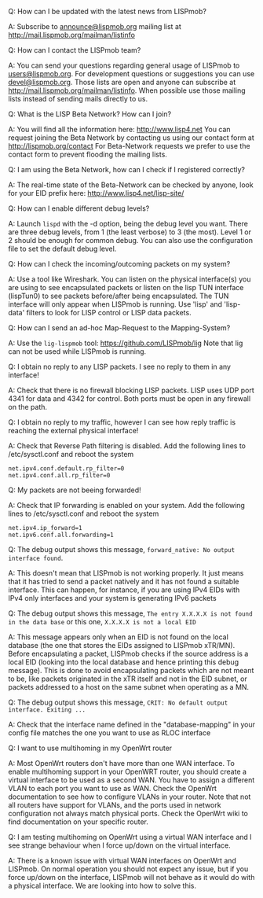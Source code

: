 Q: How can I be updated with the latest news from LISPmob?

A: Subscribe to announce@lispmob.org mailing list at
http://mail.lispmob.org/mailman/listinfo


Q: How can I contact the LISPmob team?

A: You can send your questions regarding general usage of LISPmob to
users@lispmob.org. For development questions or suggestions you can use
devel@lispmob.org. Those lists are open and anyone can subscribe at
http://mail.lispmob.org/mailman/listinfo. When possible use those mailing
lists instead of sending mails directly to us.


Q: What is the LISP Beta Network? How can I join?

A: You will find all the information here: http://www.lisp4.net You can
request joining the Beta Network by contacting us using our contact form at
http://lispmob.org/contact  For Beta-Network requests we prefer to use the
contact form to prevent flooding the mailing lists.


Q: I am using the Beta Network, how can I check if I registered correctly?

A: The real-time state of the Beta-Network can be checked by anyone, look for
your EID prefix here: http://www.lisp4.net/lisp-site/


Q: How can I enable different debug levels?

A: Launch `lispd` with the -d <N> option, <N> being the debug level you want.
There are three debug levels, from 1 (the least verbose) to 3 (the most).
Level 1 or 2 should be enough for common debug. You can also use the
configuration file to set the default debug level.


Q: How can I check the incoming/outcoming packets on my system?

A: Use a tool like Wireshark. You can listen on the physical interface(s) you
are using to see encapsulated packets or listen on the lisp TUN interface
(lispTun0) to see packets before/after being encapsulated. The TUN interface
will only appear when LISPmob is running. Use 'lisp' and 'lisp-data' filters
to look for LISP control or LISP data packets.


Q: How can I send an ad-hoc Map-Request to the Mapping-System?

A: Use the `lig-lispmob` tool: https://github.com/LISPmob/lig
Note that lig can not be used while LISPmob is running.


Q: I obtain no reply to any LISP packets. I see no reply to them in any
interface!

A: Check that there is no firewall blocking LISP packets. LISP uses UDP port
4341 for data and 4342 for control. Both ports must be open in any firewall on
the path.


Q: I obtain no reply to my traffic, however I can see how reply traffic is
reaching the external physical interface!

A: Check that Reverse Path filtering is disabled. Add the following
lines to /etc/sysctl.conf and reboot the system

    net.ipv4.conf.default.rp_filter=0
    net.ipv4.conf.all.rp_filter=0


Q: My packets are not beeing forwarded!

A: Check that IP forwarding is enabled on your system. Add the following
lines to /etc/sysctl.conf and reboot the system

    net.ipv4.ip_forward=1
    net.ipv6.conf.all.forwarding=1


Q: The debug output shows this message, `forward_native: No output interface
found`.

A: This doesn't mean that LISPmob is not working properly. It just means that
it has tried to send a packet natively and it has not found a suitable
interface. This can happen, for instance, if you are using IPv4 EIDs with IPv4
only interfaces and your system is generating IPv6 packets


Q: The debug output shows this message, `The entry X.X.X.X is not found in the
data base` or this one, `X.X.X.X is not a local EID`

A: This message appears only when an EID is not found on the local database
(the one that stores the EIDs assigned to LISPmob xTR/MN). Before
encapsulating a packet, LISPmob checks if the source address is a local EID
(looking into the local database and hence printing this debug message). This
is done to avoid encapsulating packets which are not meant to be, like packets
originated in the xTR itself and not in the EID subnet, or packets addressed
to a host on the same subnet when operating as a MN.


Q: The debug output shows this message, `CRIT: No default output interface.
Exiting ...`

A: Check that the interface name defined in the "database-mapping" in your
config file matches the one you want to use as RLOC interface


Q: I want to use multihoming in my OpenWrt router

A: Most OpenWrt routers don't have more than one WAN interface. To enable
multihoming support in your OpenWRT router, you should create a virtual
interface to be used as a second WAN. You have to assign a different VLAN to
each port you want to use as WAN. Check the OpenWrt documentation to see how
to configure VLANs in your router. Note that not all routers have support for
VLANs, and the ports used in network configuration not always match physical
ports. Check the OpenWrt wiki to find documentation on your specific router.


Q: I am testing multihoming on OpenWrt using a virtual WAN interface and I see
strange behaviour when I force up/down on the virtual interface.

A: There is a known issue with virtual WAN interfaces on OpenWrt and LISPmob.
On normal operation you should not expect any issue, but if you force up/down
on the interface, LISPmob will not behave as it would do with a physical
interface. We are looking into how to solve this.
